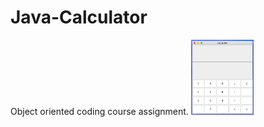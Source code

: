 # Java-Calculator
Object oriented coding course assignment.
<img src="Sample%20Image.png" width="100">
